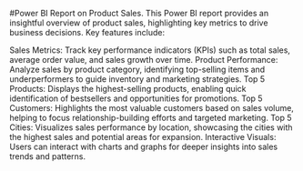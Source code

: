 #Power BI Report on Product Sales. 
This Power BI report provides an insightful overview of product sales, highlighting key metrics to drive business decisions. Key features include:

Sales Metrics: Track key performance indicators (KPIs) such as total sales, average order value, and sales growth over time.
Product Performance: Analyze sales by product category, identifying top-selling items and underperformers to guide inventory and marketing strategies.
Top 5 Products: Displays the highest-selling products, enabling quick identification of bestsellers and opportunities for promotions.
Top 5 Customers: Highlights the most valuable customers based on sales volume, helping to focus relationship-building efforts and targeted marketing.
Top 5 Cities: Visualizes sales performance by location, showcasing the cities with the highest sales and potential areas for expansion.
Interactive Visuals: Users can interact with charts and graphs for deeper insights into sales trends and patterns.

